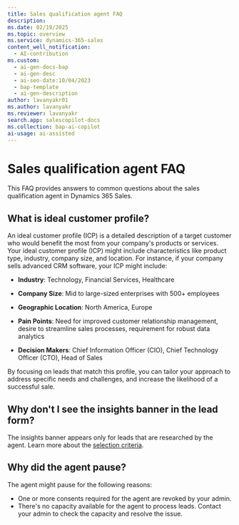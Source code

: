 ```yaml
---
title: Sales qualification agent FAQ
description: 
ms.date: 02/19/2025
ms.topic: overview
ms.service: dynamics-365-sales
content_well_notification:
  - AI-contribution
ms.custom:
  - ai-gen-docs-bap
  - ai-gen-desc
  - ai-seo-date:10/04/2023
  - bap-template
  - ai-gen-description
author: lavanyakr01
ms.author: lavanyakr
ms.reviewer: lavanyakr
search.app: salescopilot-docs
ms.collection: bap-ai-copilot
ai-usage: ai-assisted
---
```


# Sales qualification agent FAQ

This FAQ provides answers to common questions about the sales qualification agent in Dynamics 365 Sales.

<a name="icp"></a>
## What is ideal customer profile?

An ideal customer profile (ICP) is a detailed description of a target customer who would benefit the most from your company's products or services. Your ideal customer profile (ICP) might include characteristics like product type, industry, company size, and location. For instance, if your company sells advanced CRM software, your ICP might include:

- **Industry**: Technology, Financial Services, Healthcare

- **Company Size**: Mid to large-sized enterprises with 500+ employees

- **Geographic Location**: North America, Europe

- **Pain Points**: Need for improved customer relationship management, desire to streamline sales processes, requirement for robust data analytics

- **Decision Makers**: Chief Information Officer (CIO), Chief Technology Officer (CTO), Head of Sales

By focusing on leads that match this profile, you can tailor your approach to address specific needs and challenges, and increase the likelihood of a successful sale.


## Why don't I see the insights banner in the lead form?

The insights banner appears only for leads that are researched by the agent. Learn more about the [selection criteria](#selectioncriteria).

## Why did the agent pause?

The agent might pause for the following reasons:

- One or more consents required for the agent are revoked by your admin.
- There's no capacity available for the agent to process leads. Contact your admin to check the capacity and resolve the issue.
